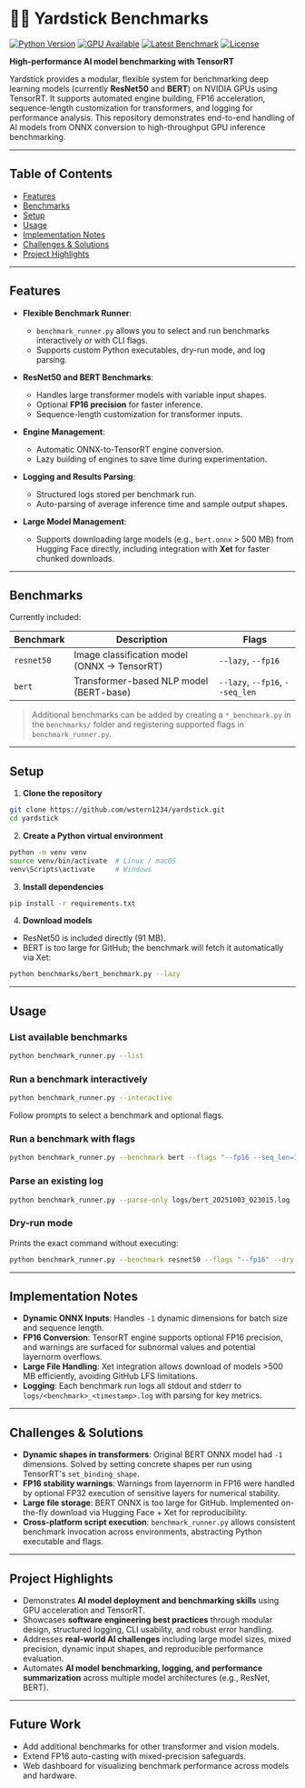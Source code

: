 # 🤖📏 Yardstick Benchmarks

[![Python Version](https://img.shields.io/badge/python-3.11-blue.svg)](https://www.python.org/)
[![GPU Available](https://img.shields.io/badge/GPU-NVIDIA%20CUDA-green.svg)](https://developer.nvidia.com/cuda-toolkit)
[![Latest Benchmark](https://img.shields.io/badge/latest_benchmark-passed-brightgreen.svg)](#logs)
[![License](https://img.shields.io/badge/license-MIT-blue.svg)](LICENSE)

**High-performance AI model benchmarking with TensorRT**

Yardstick provides a modular, flexible system for benchmarking deep learning models (currently **ResNet50** and **BERT**) on NVIDIA GPUs using TensorRT. It supports automated engine building, FP16 acceleration, sequence-length customization for transformers, and logging for performance analysis. This repository demonstrates end-to-end handling of AI models from ONNX conversion to high-throughput GPU inference benchmarking.

---

## Table of Contents

* [Features](#features)
* [Benchmarks](#benchmarks)
* [Setup](#setup)
* [Usage](#usage)
* [Implementation Notes](#implementation-notes)
* [Challenges & Solutions](#challenges--solutions)
* [Project Highlights](#project-highlights)

---

## Features

* **Flexible Benchmark Runner**:

  * `benchmark_runner.py` allows you to select and run benchmarks interactively or with CLI flags.
  * Supports custom Python executables, dry-run mode, and log parsing.

* **ResNet50 and BERT Benchmarks**:

  * Handles large transformer models with variable input shapes.
  * Optional **FP16 precision** for faster inference.
  * Sequence-length customization for transformer inputs.

* **Engine Management**:

  * Automatic ONNX-to-TensorRT engine conversion.
  * Lazy building of engines to save time during experimentation.

* **Logging and Results Parsing**:

  * Structured logs stored per benchmark run.
  * Auto-parsing of average inference time and sample output shapes.

* **Large Model Management**:

  * Supports downloading large models (e.g., `bert.onnx` > 500 MB) from Hugging Face directly, including integration with **Xet** for faster chunked downloads.

---

## Benchmarks

Currently included:

| Benchmark  | Description                                  | Flags                           |
| ---------- | -------------------------------------------- | ------------------------------- |
| `resnet50` | Image classification model (ONNX → TensorRT) | `--lazy`, `--fp16`              |
| `bert`     | Transformer-based NLP model (BERT-base)      | `--lazy`, `--fp16`, `--seq_len` |

> Additional benchmarks can be added by creating a `*_benchmark.py` in the `benchmarks/` folder and registering supported flags in `benchmark_runner.py`.

---

## Setup

1. **Clone the repository**

```bash
git clone https://github.com/wstern1234/yardstick.git
cd yardstick
```

2. **Create a Python virtual environment**

```bash
python -m venv venv
source venv/bin/activate  # Linux / macOS
venv\Scripts\activate     # Windows
```

3. **Install dependencies**

```bash
pip install -r requirements.txt
```

4. **Download models**

* ResNet50 is included directly (91 MB).
* BERT is too large for GitHub; the benchmark will fetch it automatically via Xet:

```bash
python benchmarks/bert_benchmark.py --lazy
```

---

## Usage

### List available benchmarks

```bash
python benchmark_runner.py --list
```

### Run a benchmark interactively

```bash
python benchmark_runner.py --interactive
```

Follow prompts to select a benchmark and optional flags.

### Run a benchmark with flags

```bash
python benchmark_runner.py --benchmark bert --flags "--fp16 --seq_len=128"
```

### Parse an existing log

```bash
python benchmark_runner.py --parse-only logs/bert_20251003_023015.log
```

### Dry-run mode

Prints the exact command without executing:

```bash
python benchmark_runner.py --benchmark resnet50 --flags "--fp16" --dry-run
```

---

## Implementation Notes

* **Dynamic ONNX Inputs**: Handles `-1` dynamic dimensions for batch size and sequence length.
* **FP16 Conversion**: TensorRT engine supports optional FP16 precision, and warnings are surfaced for subnormal values and potential layernorm overflows.
* **Large File Handling**: Xet integration allows download of models >500 MB efficiently, avoiding GitHub LFS limitations.
* **Logging**: Each benchmark run logs all stdout and stderr to `logs/<benchmark>_<timestamp>.log` with parsing for key metrics.

---

## Challenges & Solutions

* **Dynamic shapes in transformers**: Original BERT ONNX model had `-1` dimensions. Solved by setting concrete shapes per run using TensorRT's `set_binding_shape`.
* **FP16 stability warnings**: Warnings from layernorm in FP16 were handled by optional FP32 execution of sensitive layers for numerical stability.
* **Large file storage**: BERT ONNX is too large for GitHub. Implemented on-the-fly download via Hugging Face + Xet for reproducibility.
* **Cross-platform script execution**: `benchmark_runner.py` allows consistent benchmark invocation across environments, abstracting Python executable and flags.

---

## Project Highlights

* Demonstrates **AI model deployment and benchmarking skills** using GPU acceleration and TensorRT.
* Showcases **software engineering best practices** through modular design, structured logging, CLI usability, and robust error handling.
* Addresses **real-world AI challenges** including large model sizes, mixed precision, dynamic input shapes, and reproducible performance evaluation.
* Automates **AI model benchmarking, logging, and performance summarization** across multiple model architectures (e.g., ResNet, BERT).


---

## Future Work

* Add additional benchmarks for other transformer and vision models.
* Extend FP16 auto-casting with mixed-precision safeguards.
* Web dashboard for visualizing benchmark performance across models and hardware.